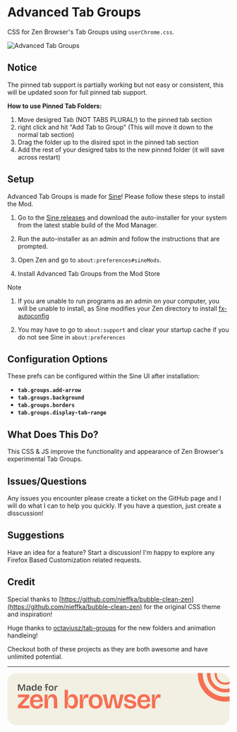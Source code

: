 # Advanced Tab Groups  

CSS for Zen Browser's Tab Groups using `userChrome.css`. 

![Advanced Tab Groups](https://github.com/Anoms12/Advanced-Tab-Groups/blob/V2.0.0/image.png)  
## Notice

The pinned tab support is partially working but not easy or consistent, this will be updated soon for full pinned tab support.

**How to use Pinned Tab Folders:**

1. Move desigred Tab (NOT TABS PLURAL!) to the pinned tab section
2. right click and hit "Add Tab to Group" (This will move it down to the normal tab section)
3. Drag the folder up to the disired spot in the pinned tab section
4. Add the rest of your desigred tabs to the new pinned folder (it will save across restart)
  

## Setup

Advanced Tab Groups is made for [Sine](https://github.com/CosmoCreeper/Sine)! Please follow these steps to install the Mod.

1. Go to the [Sine releases](https://github.com/CosmoCreeper/Sine/releases) and download the auto-installer for your system from the latest stable build of the Mod Manager.

2. Run the auto-installer as an admin and follow the instructions that are prompted.

3. Open Zen and go to `about:preferences#sineMods`.

4. Install Advanced Tab Groups from the Mod Store

> [!NOTE]
>
> 1. If you are unable to run programs as an admin on your computer, you will be unable to install, as Sine modifies your Zen directory to install [fx-autoconfig](https://github.com/MrOtherGuy/fx-autoconfig) 
>
> 2. You may have to go to `about:support` and clear your startup cache if you do not see Sine in `about:preferences`

## Configuration Options  

These prefs can be configured within the Sine UI after installation:  

- **`tab.groups.add-arrow`**  
- **`tab.groups.background`**  
- **`tab.groups.borders`**  
- **`tab.groups.display-tab-range`**


## What Does This Do?  
This CSS & JS improve the functionality and appearance of Zen Browser's experimental Tab Groups.  

## Issues/Questions
 Any issues you encounter please create a ticket on the GitHub page and I will do what I can to help you quickly. If you have a question, just create a disscussion!

## Suggestions  

Have an idea for a feature? Start a discussion! I'm happy to explore any Firefox Based Customization related requests.  

## Credit  

Special thanks to [https://github.com/nieffka/bubble-clean-zen](https://github.com/nieffka/bubble-clean-zen) for the original CSS theme and inspiration!

Huge thanks to [octaviusz/tab-groups](https://github.com/octaviusz/zen-groups) for the new folders and animation handleing!

Checkout both of these projects as they are both awesome and have unlimited potential.

---

<img src="https://github.com/heyitszenithyt/zen-browser-badges/raw/fb14dcd72694b7176d141c774629df76af87514e/light/zen-badge-light.png" alt="Made For Zen Badge">
